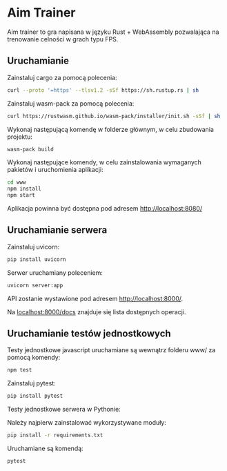 # Aim Trainer

Aim trainer to gra napisana w języku Rust + WebAssembly pozwalająca na trenowanie celności w grach typu FPS.

## Uruchamianie

Zainstaluj cargo za pomocą polecenia:

```bash
curl --proto '=https' --tlsv1.2 -sSf https://sh.rustup.rs | sh
```

Zainstaluj wasm-pack za pomocą polecenia:

```bash
curl https://rustwasm.github.io/wasm-pack/installer/init.sh -sSf | sh
```

Wykonaj następującą komendę w folderze głównym, w celu zbudowania projektu:

```bash
wasm-pack build
```

Wykonaj następujące komendy, w celu zainstalowania wymaganych pakietów i uruchomienia aplikacji:

```bash
cd www
npm install
npm start
```

Aplikacja powinna być dostępna pod adresem [http://localhost:8080/](http://localhost:8080/)

## Uruchamianie serwera

Zainstaluj uvicorn:

```bash
pip install uvicorn
```

Serwer uruchamiany poleceniem:

```bash
uvicorn server:app
```

API zostanie wystawione pod adresem [http://localhost:8000/](http://localhost:8000/).

Na [localhost:8000/docs](localhost:8000/docs) znajduje się lista dostępnych operacji.

## Uruchamianie testów jednostkowych

Testy jednostkowe javascript uruchamiane są wewnątrz folderu www/ za pomocą komendy:

```bash
npm test
```

Zainstaluj pytest:

```bash
pip install pytest
```

Testy jednostkowe serwera w Pythonie:

Należy najpierw zainstalować wykorzystywane moduły:

```bash
pip install -r requirements.txt
```

Uruchamiane są komendą:

```bash
pytest
```
